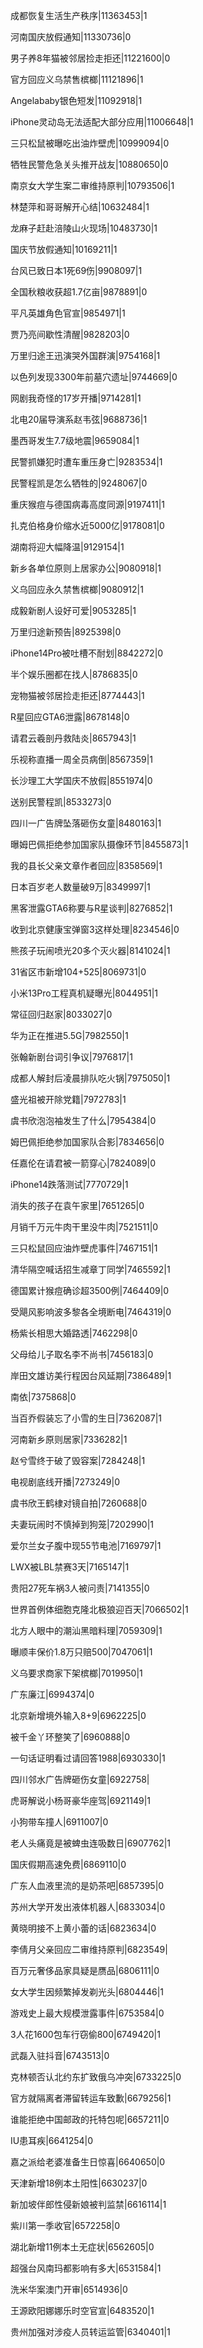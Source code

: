 成都恢复生活生产秩序|11363453|1

河南国庆放假通知|11330736|0

男子养8年猫被邻居捡走拒还|11221600|0

官方回应义乌禁售槟榔|11121896|1

Angelababy银色短发|11092918|1

iPhone灵动岛无法适配大部分应用|11006648|1

三只松鼠被曝吃出油炸壁虎|10999094|0

牺牲民警危急关头推开战友|10880650|0

南京女大学生案二审维持原判|10793506|1

林楚萍和哥哥解开心结|10632484|1

龙麻子赶赴涪陵山火现场|10483730|1

国庆节放假通知|10169211|1

台风已致日本1死69伤|9908097|1

全国秋粮收获超1.7亿亩|9878891|0

平凡英雄角色官宣|9854971|1

贾乃亮间歇性清醒|9828203|0

万里归途王迅演哭外国群演|9754168|1

以色列发现3300年前墓穴遗址|9744669|0

网剧我奇怪的17岁开播|9714281|1

北电20届导演系赵韦弦|9688736|1

墨西哥发生7.7级地震|9659084|1

民警抓嫌犯时遭车重压身亡|9283534|1

民警程凯是怎么牺牲的|9248067|0

重庆猴痘与德国病毒高度同源|9197411|1

扎克伯格身价缩水近5000亿|9178081|0

湖南将迎大幅降温|9129154|1

新乡各单位原则上居家办公|9080918|1

义乌回应永久禁售槟榔|9080912|1

成毅新剧人设好可爱|9053285|1

万里归途新预告|8925398|0

iPhone14Pro被吐槽不耐划|8842272|0

半个娱乐圈都在找人|8786835|0

宠物猫被邻居捡走拒还|8774443|1

R星回应GTA6泄露|8678148|0

请君云羲剖丹救陆炎|8657943|1

乐视称直播一周全员病倒|8567359|1

长沙理工大学国庆不放假|8551974|0

送别民警程凯|8533273|0

四川一广告牌坠落砸伤女童|8480163|1

曝姆巴佩拒绝参加国家队摄像环节|8455873|1

我的县长父亲文章作者回应|8358569|1

日本百岁老人数量破9万|8349997|1

黑客泄露GTA6称要与R星谈判|8276852|1

收到北京健康宝弹窗3这样处理|8234546|0

熊孩子玩闹喷光20多个灭火器|8141024|1

31省区市新增104+525|8069731|0

小米13Pro工程真机疑曝光|8044951|1

常征回归赵家|8033027|0

华为正在推进5.5G|7982550|1

张翰新剧台词引争议|7976817|1

成都人解封后凌晨排队吃火锅|7975050|1

盛光祖被开除党籍|7972783|1

虞书欣泡泡袖发生了什么|7954384|0

姆巴佩拒绝参加国家队合影|7834656|0

任嘉伦在请君被一箭穿心|7824089|0

iPhone14跌落测试|7770729|1

消失的孩子在袁午家里|7651265|0

月销千万元牛肉干里没牛肉|7521511|0

三只松鼠回应油炸壁虎事件|7467151|1

清华隔空喊话招生减章丁同学|7465592|1

德国累计猴痘确诊超3500例|7464409|0

受飓风影响波多黎各全境断电|7464319|0

杨紫长相思大婚路透|7462298|0

父母给儿子取名李不尚书|7456183|0

岸田文雄访美行程因台风延期|7386489|1

南依|7375868|0

当百乔假装忘了小雪的生日|7362087|1

河南新乡原则居家|7336282|1

赵兮雪终于破了毁容案|7284248|1

电视剧底线开播|7273249|0

虞书欣王鹤棣对镜自拍|7260688|0

夫妻玩闹时不慎掉到狗笼|7202990|1

爱尔兰女子腹中现55节电池|7169797|1

LWX被LBL禁赛3天|7165147|1

贵阳27死车祸3人被问责|7141355|0

世界首例体细胞克隆北极狼迎百天|7066502|1

北方人眼中的潮汕黑暗料理|7059309|1

曝顺丰保价1.8万只赔500|7047061|1

义乌要求商家下架槟榔|7019950|1

广东廉江|6994374|0

北京新增境外输入8+9|6962225|0

被千金丫环整笑了|6960888|0

一句话证明看过请回答1988|6930330|1

四川邻水广告牌砸伤女童|6922758|

虎哥解说小杨哥豪华座驾|6921149|1

小狗带车撞人|6911007|0

老人头痛竟是被蜱虫连吸数日|6907762|1

国庆假期高速免费|6869110|0

广东人血液里流的是奶茶吧|6857395|0

苏州大学开发出液体机器人|6833034|0

黄晓明接不上黄小蕾的话|6823634|0

李倩月父亲回应二审维持原判|6823549|

百万元奢侈品家具疑是赝品|6806111|0

女大学生因频繁掉发剃光头|6804446|1

游戏史上最大规模泄露事件|6753584|0

3人花1600包车行窃偷800|6749420|1

武磊入驻抖音|6743513|0

克林顿否认北约东扩致俄乌冲突|6733225|0

官方就隔离者滞留转运车致歉|6679256|1

谁能拒绝中国邮政的托特包呢|6657211|0

IU患耳疾|6641254|0

嘉之派给老婆准备生日惊喜|6640650|0

天津新增18例本土阳性|6630237|0

新加坡伴郎性侵新娘被判监禁|6616114|1

紫川第一季收官|6572258|0

湖北新增11例本土无症状|6562605|0

超强台风南玛都影响有多大|6531584|1

洗米华案澳门开审|6514936|0

王源欧阳娜娜乐时空官宣|6483520|1

贵州加强对涉疫人员转运监管|6340401|1

